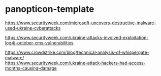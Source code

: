 # panopticon-template

https://www.securityweek.com/microsoft-uncovers-destructive-malware-used-ukraine-cyberattacks

https://www.securityweek.com/ukraine-attacks-involved-exploitation-log4j-october-cms-vulnerabilities

https://www.crowdstrike.com/blog/technical-analysis-of-whispergate-malware/
\
https://www.securityweek.com/ukraine-attack-hackers-had-access-months-causing-damage
